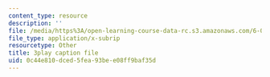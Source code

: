 ```yaml
---
content_type: resource
description: ''
file: /media/https%3A/open-learning-course-data-rc.s3.amazonaws.com/6-00sc-introduction-to-computer-science-and-programming-spring-2011/0c44e810dced5fea93bee08ff9baf35d_Q148jV9ljPM.vtt
file_type: application/x-subrip
resourcetype: Other
title: 3play caption file
uid: 0c44e810-dced-5fea-93be-e08ff9baf35d
---
```


